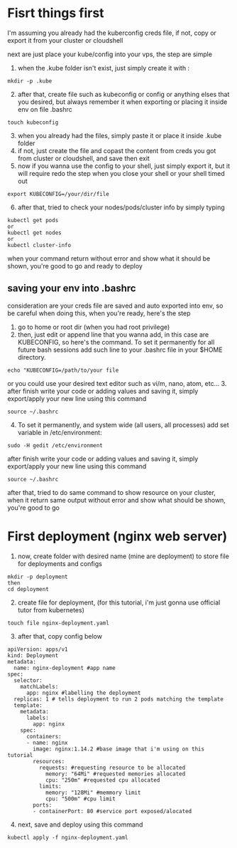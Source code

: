 # Fisrt things first

I'm assuming you already had the kuberconfig creds file, if not, copy or export it from your cluster or cloudshell

next are just place your kube/config into your vps, the step are simple
1. when the .kube folder isn't exist, just simply create it with :
```
mkdir -p .kube
```
2. after that, create file such as kubeconfig or config or anything elses that you desired, but always remember it when exporting or placing it inside env on file .bashrc
```
touch kubeconfig
```
3. when you already had the files, simply paste it or place it inside .kube folder
4. if not, just create the file and copast the content from creds you got from cluster or cloudshell, and save then exit
5. now if you wanna use the config to your shell, just simply export it, but it will require redo the step when you close your shell or your shell timed out
```
export KUBECONFIG=/your/dir/file
```
6. after that, tried to check your nodes/pods/cluster info by simply typing
```
kubectl get pods
or
kubectl get nodes
or
kubectl cluster-info
```
when your command return without error and show what it should be shown, you're good to go and ready to deploy

## saving your env into .bashrc
consideration are your creds file are saved and auto exported into env, so be careful when doing this, when you're ready, here's the step
1. go to home or root dir (when you had root privilege)
2. then, just edit or append line that you wanna add, in this case are KUBECONFIG, so here's the command.
To set it permanently for all future bash sessions add such line to your .bashrc file in your $HOME directory.
```
echo "KUBECONFIG=/path/to/your file
```
or you could use your desired text editor such as vi/m, nano, atom, etc...
3. after finish write your code or adding values and saving it, simply export/apply your new line using this command
```
source ~/.bashrc
```
4. To set it permanently, and system wide (all users, all processes) add set variable in /etc/environment:
```
sudo -H gedit /etc/environment
```
after finish write your code or adding values and saving it, simply export/apply your new line using this command
```
source ~/.bashrc
```
after that, tried to do same command to show resource on your cluster, when it return same output without error and show what should be shown, you're good to go

# First deployment (nginx web server)

1. now, create folder with desired name (mine are deployment) to store file for deployments and configs
```
mkdir -p deployment
then
cd deployment
```
2. create file for deployment, (for this tutorial, i'm just gonna use official tutor from kubernetes)
```
touch file nginx-deployment.yaml
```
3. after that, copy config below
```
apiVersion: apps/v1
kind: Deployment
metadata:
  name: nginx-deployment #app name 
spec:
  selector:
    matchLabels:
      app: nginx #labelling the deployment
  replicas: 1 # tells deployment to run 2 pods matching the template
  template:
    metadata:
      labels:
        app: nginx
    spec:
      containers:
      - name: nginx
        image: nginx:1.14.2 #base image that i'm using on this tutorial
        resources:
          requests: #requesting resource to be allocated
            memory: "64Mi" #requested memories allocated
            cpu: "250m" #requested cpu allocated
          limits:
            memory: "128Mi" #memmory limit
            cpu: "500m" #cpu limit
        ports:
        - containerPort: 80 #service port exposed/alocated
```
4. next, save and deploy using this command
```
kubectl apply -f nginx-deployment.yaml 
```